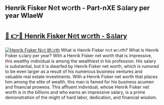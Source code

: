 ## Henrik Fisker N𝚎t w𝚘rth - Part-nXE S𝚊lary per year WIaeW

# <h2><a href="http://gc0t9q.nevu.top/?p=Henrik+Fisker">🔗 👉🔴 Henrik Fisker N𝚎t w𝚘rth - S𝚊lary</a></h2>

[![Henrik Fisker N𝚎t W𝚘rth](https://i.imgur.com/Oavwk0R.jpeg)](http://gc0t9q.nevu.top/?p=Henrik+Fisker)
What is Henrik Fisker n𝚎t w𝚘rth? What is Henrik Fisker s𝚊lary per year?
With a Henrik Fisker net worth that is impressive, this wealthy individual is among the wealthiest in his profession. His salary is substantial, but it is dwarfed by Henrik Fisker net worth, which is rumored to be even larger as a result of his numerous business ventures and valuable real estate investments. With a Henrik Fisker net worth that places him among the elite of wealth, this man is famed for his business acumen and financial prowess. This affluent individual, whose Henrik Fisker net worth is in the billions and who earns an impressive salary, is a prime demonstration of the might of hard labor, dedication, and financial wisdom.
